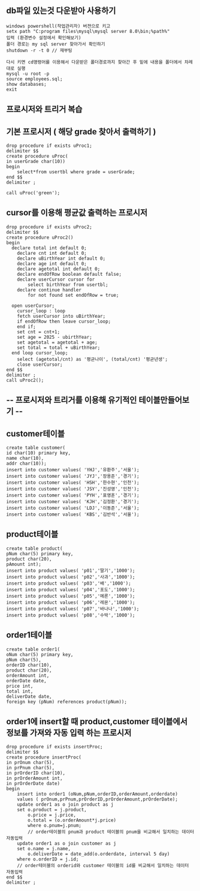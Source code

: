 
## db파일 있는것 다운받아 사용하기

    windows powershell(작업관리자) 버젼으로 키고
    setx path "C:program files\mysql\mysql server 8.0\bin;%path%"
    입력 (환경변수 설정에서 확인해보기)
    폴더 경로는 my sql server 찾아가서 확인하기
    shutdown -r -t 0 // 재부팅

    다시 키면 cd명령어를 이용해서 다운받은 폴더경로까지 찾아간 후 밑에 내용을 폴더에서 차례대로 실행
    mysql -u root -p 
    source employees.sql;
    show databases;
    exit

## 프로시저와 트리거 복습

## 기본 프로시저 ( 해당 grade 찾아서 출력하기 )
    drop procedure if exists uProc1;
    delimiter $$
    create procedure uProc(
    in userGrade char(10))
    begin
    	select*from usertbl where grade = userGrade;
    end $$
    delimiter ;
    
    call uProc('green');

## cursor를 이용해 평균값 출력하는 프로시저
    drop procedure if exists uProc2;
    delimiter $$
    create procedure uProc2()
    begin
      declare total int default 0;
        declare cnt int default 0;
        declare uBirthYear int default 0;
        declare age int default 0;
        declare agetotal int default 0;
        declare endOfRow boolean default false;
        declare userCursor cursor for
    		select birthYear from usertbl;
        declare continue handler 
    		for not found set endOfRow = true;
        
      open userCursor;
        cursor_loop : loop
        fetch userCursor into uBirthYear;
        if endOfRow then leave cursor_loop;
        end if;
        set cnt = cnt+1;
        set age = 2025 - ubirthYear;
        set agetotal = agetotal + age;
        set total = total + uBirthYear;
      end loop cursor_loop;
        select (agetotal/cnt) as '평균나이', (total/cnt) '평균년생';
        close userCursor;
    end $$
    delimiter ;
    call uProc2();

## -- 프로시저와 트리거를 이용해 유기적인 테이블만들어보기  --

## customer테이블
    create table customer(
    id char(10) primary key,
    name char(10),
    addr char(10));
    insert into customer values( 'YHJ','유환주','서울');
    insert into customer values( 'JYJ','장용준','경기');
    insert into customer values( 'HSH','한수현','인천');
    insert into customer values( 'JSY','진성영','인천');
    insert into customer values( 'PYH','표영훈','경기');
    insert into customer values( 'KJH','김정환','경기');
    insert into customer values( 'LDJ','이동준','서울');
    insert into customer values( 'KBS','김반석','서울');

## product테이블
    create table product(
    pNum char(5) primary key,
    product char(20),
    pAmount int);
    insert into product values( 'p01','딸기','1000');
    insert into product values( 'p02','사과','1000');
    insert into product values( 'p03','배','1000');
    insert into product values( 'p04','포도','1000');
    insert into product values( 'p05','메론','1000');
    insert into product values( 'p06','레몬','1000');
    insert into product values( 'p07','바나나','1000');
    insert into product values( 'p08','수박','1000');

## order1테이블
    create table order1(
    oNum char(5) primary key,
    pNum char(5),
    orderID char(10),
    product char(20),
    orderAmount int,
    orderDate date,
    price int,
    total int,
    deliverDate date,
    foreign key (pNum) references product(pNum));

## order1에 insert할 때 product,customer 테이블에서 정보를 가져와 자동 입력 하는 프로시저
    drop procedure if exists insertProc;
    delimiter $$
    create procedure insertProc(
    in prOnum char(5),
    in prPnum char(5),
    in prOrderID char(10),
    in prOrderAmount int,
    in prOrderDate date)
    begin
    	insert into order1 (oNum,pNum,orderID,orderAmount,orderdate)
        values ( prOnum,prPnum,prOrderID,prOrderAmount,prOrderDate);
        update order1 as o join product as j
        set o.product = j.product, 
    		o.price = j.price,
            o.total = (o.orderAmount*j.price)
            where o.pnum=j.pnum;
            // order테이블의 pnum과 product 테이블의 pnum을 비교해서 일치하는 데이터 자동입력
        update order1 as o join customer as j
        set o.name = j.name,
    		o.deliverDate = date_add(o.orderdate, interval 5 day)
        where o.orderID = j.id;
        // order테이블의 orderid와 customer 테이블의 id를 비교해서 일치하는 데이터 자동입력
    end $$
    delimiter ;

